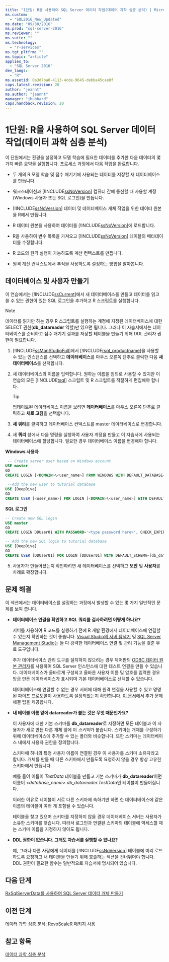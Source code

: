 ```yaml
---
title: "1단원: R을 사용하여 SQL Server 데이터 작업(데이터 과학 심층 분석) | Microsoft Docs"
ms.custom: 
  - "SQL2016_New_Updated"
ms.date: "09/30/2016"
ms.prod: "sql-server-2016"
ms.reviewer: ""
ms.suite: ""
ms.technology: 
  - "r-services"
ms.tgt_pltfrm: ""
ms.topic: "article"
applies_to: 
  - "SQL Server 2016"
dev_langs: 
  - "R"
ms.assetid: 0a3d7ba0-4113-4cde-9645-debba45cae8f
caps.latest.revision: 20
author: "jeannt"
ms.author: "jeannt"
manager: "jhubbard"
caps.handback.revision: 20
---
```

# 1단원: R을 사용하여 SQL Server 데이터 작업(데이터 과학 심층 분석)
이 단원에서는 환경을 설정하고 모델 학습에 필요한 데이터를 추가한 다음 데이터의 몇 가지 빠른 요약을 실행합니다. 프로세스 과정에서 다음 작업을 완료합니다.  
  
-   두 개의 R 모델 학습 및 점수 매기기에 사용되는 데이터를 저장할 새 데이터베이스를 만듭니다.  
  
-   워크스테이션과 [!INCLUDE[ssNoVersion](../../includes/ssnoversion-md.md)] 컴퓨터 간에 통신할 때 사용할 계정(Windows 사용자 또는 SQL 로그인)을 만듭니다.  
  
-   [!INCLUDE[ssNoVersion](../../includes/ssnoversion-md.md)] 데이터 및 데이터베이스 개체 작업을 위한 데이터 원본을 R에서 만듭니다.  
  
-   R 데이터 원본을 사용하여 데이터를 [!INCLUDE[ssNoVersion](../../includes/ssnoversion-md.md)]에 로드합니다.  
  
-   R을 사용하여 변수 목록을 가져오고 [!INCLUDE[ssNoVersion](../../includes/ssnoversion-md.md)] 테이블의 메타데이터를 수정합니다.  
  
-   R 코드의 원격 실행이 가능하도록 계산 컨텍스트를 만듭니다.  
  
-   원격 계산 컨텍스트에서 추적을 사용하도록 설정하는 방법을 알아봅니다.  
  
## 데이터베이스 및 사용자 만들기  
이 연습에서는 [!INCLUDE[ssCurrent](../../includes/sscurrent-md.md)]에서 새 데이터베이스를 만들고 데이터를 읽고 쓸 수 있는 권한이 있는 SQL 로그인을 추가하고 R 스크립트를 실행합니다.  
  
> [!NOTE]  
> 데이터를 읽기만 하는 경우 R 스크립트를 실행하는 계정에 지정된 데이터베이스에 대한 SELECT 권한(**db_datareader** 역할)만 있으면 됩니다. 그러나 이 자습서에서는 데이터베이스를 준비하고 점수 매기기 결과를 저장할 테이블을 만들기 위해 DDL 관리자 권한이 필요합니다.  
  
1.  [!INCLUDE[ssManStudioFull](../../includes/ssmanstudiofull-md.md)]에서 [!INCLUDE[rsql_productname](../../includes/rsql-productname-md.md)]을 사용할 수 있는 인스턴스를 선택하고 **데이터베이스**를 마우스 오른쪽 단추로 클릭한 다음 **새 데이터베이스**를 선택합니다.  
  
2.  새 데이터베이스의 이름을 입력합니다. 원하는 이름을 임의로 사용할 수 있지만 이 연습의 모든 [!INCLUDE[tsql](../../includes/tsql-md.md)] 스크립트 및 R 스크립트를 적절하게 편집해야 합니다.  
  
    > [!TIP]  
    > 업데이트된 데이터베이스 이름을 보려면 **데이터베이스**를 마우스 오른쪽 단추로 클릭하고 **새로 고침**을 선택합니다.  
  
3.  **새 쿼리**를 클릭하고 데이터베이스 컨텍스트를 master 데이터베이스로 변경합니다.  
  
4.  새 **쿼리** 창에서 다음 명령을 실행하여 사용자 계정을 만들고 이 자습서에 사용되는 데이터베이스에 할당합니다. 필요한 경우 데이터베이스 이름을 변경해야 합니다.   
  
**Windows 사용자**  
  
```SQL  
 -- Create server user based on Windows account  
USE master  
GO   
CREATE LOGIN [<DOMAIN>\<user_name>] FROM WINDOWS WITH DEFAULT_DATABASE=[DeepDive]  
  
 --Add the new user to tutorial database  
USE [DeepDive]  
GO  
CREATE USER [<user_name>] FOR LOGIN [<DOMAIN>\<user_name>] WITH DEFAULT_SCHEMA=[db_datareader]   
``` 
  
**SQL 로그인**  
  
```SQL 
-- Create new SQL login  
USE master  
GO   
CREATE LOGIN DDUser01 WITH PASSWORD='<type password here>', CHECK_EXPIRATION=OFF, CHECK_POLICY=OFF;   

-- Add the new SQL login to tutorial database     
USE [DeepDive]  
GO 
CREATE USER [DDUser01] FOR LOGIN [DDUser01] WITH DEFAULT_SCHEMA=[db_datareader]     
```  
  
5.  사용자가 만들어졌는지 확인하려면 새 데이터베이스를 선택하고 **보안** 및 **사용자**를 차례로 확장합니다.  
  
## 문제 해결  
이 섹션에서는 데이터베이스를 설정하는 과정에서 발생할 수 있는 몇 가지 일반적인 문제를 보여 줍니다.  
  
-   **데이터베이스 연결을 확인하고 SQL 쿼리를 검사하려면 어떻게 하나요?**  
  
    서버를 사용하여 R 코드를 실행하기 전에 R 개발 환경에서 데이터베이스에 연결할 수 있는지 확인하는 것이 좋습니다. [Visual Studio의 서버 탐색기](https://msdn.microsoft.com/library/x603htbk.aspx) 및 [SQL Server Management Studio](https://msdn.microsoft.com/library/mt238290.aspx)는 둘 다 강력한 데이터베이스 연결 및 관리 기능을 갖춘 무료 도구입니다.  
  
    추가 데이터베이스 관리 도구를 설치하지 않으려는 경우 제어판의 [ODBC 데이터 원본 관리자](https://msdn.microsoft.com/library/ms714024.aspx)를 사용하여 SQL Server 인스턴스에 대한 테스트 연결을 만들 수 있습니다. 데이터베이스가 올바르게 구성되고 올바른 사용자 이름 및 암호를 입력한 경우 방금 만든 데이터베이스가 표시되며 기본 데이터베이스로 선택할 수 있습니다.  
  
    데이터베이스에 연결할 수 없는 경우 서버에 대해 원격 연결을 사용할 수 있고 명명된 파이프 프로토콜이 사용하도록 설정되었는지 확인합니다. [이 문서](http://social.technet.microsoft.com/wiki/contents/articles/2102.how-to-troubleshoot-connecting-to-the-sql-server-database-engine.aspx)에서 추가 문제 해결 팁을 제공합니다.  
  
-   **내 테이블 이름 앞에 datareader가 붙는 것은 무엇 때문인가요?**  
  
    이 사용자에 대한 기본 스키마를 **db_datareader**로 지정하면 모든 테이블과 이 사용자가 새로 만든 다른 개체 앞에 이 *스키마*가 붙습니다. 스키마는 개체를 구성하기 위해 데이터베이스에 추가할 수 있는 폴더와 비슷합니다. 또한 스키마는 데이터베이스 내에서 사용자 권한을 정의합니다.  
  
    스키마에 하나의 특정 사용자 이름이 연결된 경우 이 사용자를 스키마 소유자라고 합니다. 개체를 만들 때 다른 스키마에서 만들도록 요청하지 않을 경우 항상 고유한 스키마에서 만듭니다.  
  
    예를 들어 이름이 *TestData* 테이블을 만들고 기본 스키마가 **db_datareader**이면 이름이 *<database_name>.db_datareader.TestData*인 테이블이 만들어집니다.  
  
    이러한 이유로 테이블이 서로 다른 스키마에 속하기만 하면 한 데이터베이스에 같은 이름의 테이블이 여러 개 포함될 수 있습니다.   
   
    테이블을 찾고 있으며 스키마를 지정하지 않을 경우 데이터베이스 서버는 사용자가 소유한 스키마를 찾습니다. 따라서 로그인과 연결된 스키마의 테이블에 액세스할 때는 스키마 이름을 지정하지 않아도 됩니다.   
  
-   **DDL 권한이 없습니다. 그래도 자습서를 실행할 수 있나요?**  
  
    예, 그러나 다른 사람에게 데이터를 [!INCLUDE[ssNoVersion](../../includes/ssnoversion-md.md)] 테이블에 미리 로드하도록 요청하고 새 테이블을 만들기 위해 호출하는 섹션을 건너뛰어야 합니다. DDL 권한이 필요한 함수는 일반적으로 자습서에 명시되어 있습니다.  
  
  
## 다음 단계  
[RxSqlServerData를 사용하여 SQL Server 데이터 개체 만들기](../../advanced-analytics/r-services/create-sql-server-data-objects-using-rxsqlserverdata.md)  
  
## 이전 단계  
[데이터 과학 심층 분석: RevoScaleR 패키지 사용](../../advanced-analytics/r-services/data-science-deep-dive-using-the-revoscaler-packages.md)  
  
## 참고 항목  
[데이터 과학 심층 분석](http://msdn.microsoft.com/library/mt637368(SQL.130).aspx)  
  
  
  
